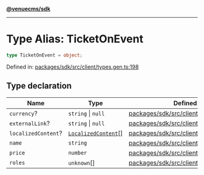 [**@venuecms/sdk**](../Index.md)

***

# Type Alias: TicketOnEvent

```ts
type TicketOnEvent = object;
```

Defined in: [packages/sdk/src/client/types.gen.ts:198](https://github.com/venuecms/sdk/blob/f0a33ef2da5aac33574dc9934ae8ba73e5fde3eb/packages/sdk/src/client/types.gen.ts#L198)

## Type declaration

| Name | Type | Defined in |
| ------ | ------ | ------ |
| <a id="currency"></a> `currency`? | `string` \| `null` | [packages/sdk/src/client/types.gen.ts:202](https://github.com/venuecms/sdk/blob/f0a33ef2da5aac33574dc9934ae8ba73e5fde3eb/packages/sdk/src/client/types.gen.ts#L202) |
| <a id="externallink"></a> `externalLink`? | `string` \| `null` | [packages/sdk/src/client/types.gen.ts:201](https://github.com/venuecms/sdk/blob/f0a33ef2da5aac33574dc9934ae8ba73e5fde3eb/packages/sdk/src/client/types.gen.ts#L201) |
| <a id="localizedcontent"></a> `localizedContent`? | [`LocalizedContent`](LocalizedContent.md)[] | [packages/sdk/src/client/types.gen.ts:204](https://github.com/venuecms/sdk/blob/f0a33ef2da5aac33574dc9934ae8ba73e5fde3eb/packages/sdk/src/client/types.gen.ts#L204) |
| <a id="name"></a> `name` | `string` | [packages/sdk/src/client/types.gen.ts:199](https://github.com/venuecms/sdk/blob/f0a33ef2da5aac33574dc9934ae8ba73e5fde3eb/packages/sdk/src/client/types.gen.ts#L199) |
| <a id="price"></a> `price` | `number` | [packages/sdk/src/client/types.gen.ts:200](https://github.com/venuecms/sdk/blob/f0a33ef2da5aac33574dc9934ae8ba73e5fde3eb/packages/sdk/src/client/types.gen.ts#L200) |
| <a id="roles"></a> `roles` | `unknown`[] | [packages/sdk/src/client/types.gen.ts:203](https://github.com/venuecms/sdk/blob/f0a33ef2da5aac33574dc9934ae8ba73e5fde3eb/packages/sdk/src/client/types.gen.ts#L203) |
